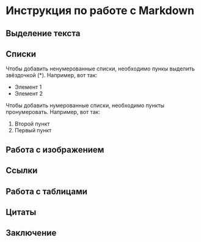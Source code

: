 # Инструкция по работе с Markdown

## Выделение текста

## Списки
Чтобы добавить ненумерованные списки, необходимо пункы выделить звёздочкой (*). Например, вот так:
* Элемент 1
* Элемент 2

Чтобы добавить нумерованные списки, необходимо пункты пронумеровать. Например, вот так:
1. Второй пункт
2. Первый пункт 
## Работа с изображением

## Ссылки

## Работа с таблицами

## Цитаты

## Заключение